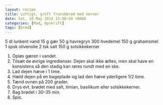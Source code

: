 ```yaml
---
layout: recipe
title: Luftigt, groft franskbrød med kerner
date: Sat, 10 May 2014 13:00:50 +0000
categories: [Mad, Opskrift]
tags: [brød]
---
```


5 dl lunkent vand
15 g gær
50 g havregryn
300 hvedemel
150 g grahamsmel
1 spsk olivenolie
2 tsk salt
150 g solsikkekerner

1. Opløs gæren i vandet.
1. Tilsæt de øvrige ingredienser. Dejen skal ikke æltes, men skal have en konsistens så den stadig kan røres rundt med en ske.
1. Lad dejen hæve i 1 time.
1. Hæld dejen på en bageplade og lad den hæve yderligere 1/2 time.
1. Tænd ovnen på 200 grader.
1. Drys evt. brødet med salt, timian, basilikum eller solsikkekerner.
1. Bag brødet i 30–35 min.
1. Spis.
